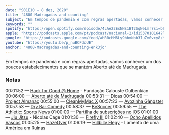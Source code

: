 ```yaml
---
date: "S01E10 — 8 dez, 2020"
title: '4800 Madrugadas and counting'
subject: "Em tempos de pandemia e com regras apertadas, vamos conhecer um dos poucos estabelecimentos que se mantém Aberto até de Madrugada."
keywords: ""
spotify: "https://open.spotify.com/episode/4LAe22EsNNs1BT2SqNeLmr?si=b6MUn8d_SNqOsaKIP7iyuw"
apple: "https://podcasts.apple.com/pt/podcast/nacional-2/id1537010164?l=en&i=1000501930001"
google: "https://podcasts.google.com/feed/aHR0cHM6Ly9hbmNob3IuZm0vcy8zYzVjOWFjYy9wb2RjYXN0L3Jzcw/episode/YmU1ZWQzMmEtZjE1ZS00ZGUzLThlYjgtYTFhZjlhYjhjMjhh?sa=X&ved=0CAUQkfYCahcKEwjQ4vvRqdLtAhUAAAAAHQAAAAAQBA"
youtube: "https://youtu.be/p_nuBCFdoUE"
anchor: "4800-Madrugadas-and-counting-enk3jo"
---
```


Em tempos de pandemia e com regras apertadas, vamos conhecer um dos poucos estabelecimentos que se mantém Aberto até de Madrugada.

### Notas

00:01:52 — [Hack for Good @ Home](https://taikai.network/en/gulbenkian/challenges/hack-for-good-home) - Fundação Calouste Gulbenkian
00:06:00 — [Aberto até de Madrugada](https://abertoatedemadrugada.com)
00:53:31 — Dicas
00:54:00 — [Project Almanac](https://www.imdb.com/title/tt2436386/)
00:55:00 — [CleanMyMac X](https://setapp.com/apps/cleanmymac)
00:57:23 — [Avozinha Gângster](https://www.fnac.pt/Avozinha-Gangster-David-Walliams/a818382)
00:57:53 — [Dry Bar Comedy](https://drybarcomedy.com)
00:58:37 — [BeSoccer](https://apps.apple.com/us/app/besoccer/id550928207)
00:59:55 — [The Athletic: Sports News](https://apps.apple.com/us/app/the-athletic-sports-news/id1135216317)
01:00:00 — [Partilha de subscrições no iOS](https://developer.apple.com/news/?id=4zbvn7u9)
01:01:00 — [Jiu Jitsu](https://www.imdb.com/title/tt9624766/) - Nicolas Cage
01:01:30 — [Firefly III](https://www.firefly-iii.org)
01:02:40 — [Ocho Apellidos Vascos](https://www.amazon.com/Ocho-Apellidos-Vascos-Clara-Lago/dp/B07V9PPTD6)
01:05:25 — [HazeOver](https://setapp.com/apps/hazeover)
01:06:19 — [Hillbilly Elegy](https://www.netflix.com/title/81071970) - Lamento de uma América em Ruínas